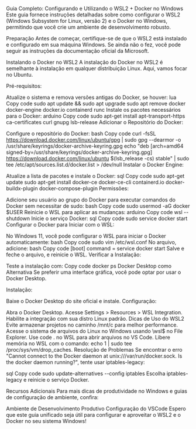 Guia Completo: Configurando e Utilizando o WSL2 + Docker no Windows
Este guia fornece instruções detalhadas sobre como configurar o WSL2 (Windows Subsystem for Linux, versão 2) e o Docker no Windows, permitindo que você crie um ambiente de desenvolvimento robusto.

Preparação
Antes de começar, certifique-se de que o WSL2 está instalado e configurado em sua máquina Windows. Se ainda não o fez, você pode seguir as instruções da documentação oficial da Microsoft.

Instalando o Docker no WSL2
A instalação do Docker no WSL2 é semelhante à instalação em qualquer distribuição Linux. Aqui, vamos focar no Ubuntu.

Pré-requisitos:

Atualize o sistema e remova versões antigas do Docker, se houver:
lua
Copy code
sudo apt update && sudo apt upgrade
sudo apt remove docker docker-engine docker.io containerd runc
Instale os pacotes necessários para o Docker:
arduino
Copy code
sudo apt-get install apt-transport-https ca-certificates curl gnupg lsb-release
Adicionar o Repositório do Docker:

Configure o repositório do Docker:
bash
Copy code
curl -fsSL https://download.docker.com/linux/ubuntu/gpg | sudo gpg --dearmor -o /usr/share/keyrings/docker-archive-keyring.gpg
echo "deb [arch=amd64 signed-by=/usr/share/keyrings/docker-archive-keyring.gpg] https://download.docker.com/linux/ubuntu $(lsb_release -cs) stable" | sudo tee /etc/apt/sources.list.d/docker.list > /dev/null
Instalar o Docker Engine:

Atualize a lista de pacotes e instale o Docker:
sql
Copy code
sudo apt-get update
sudo apt-get install docker-ce docker-ce-cli containerd.io docker-buildx-plugin docker-compose-plugin
Permissões:

Adicione seu usuário ao grupo do Docker para executar comandos do Docker sem necessitar de sudo:
bash
Copy code
sudo usermod -aG docker $USER
Reinicie o WSL para aplicar as mudanças:
arduino
Copy code
wsl --shutdown
Inicie o serviço Docker:
sql
Copy code
sudo service docker start
Configurar o Docker para Iniciar com o WSL:

No Windows 11, você pode configurar o WSL para iniciar o Docker automaticamente:
bash
Copy code
sudo vim /etc/wsl.conf
No arquivo, adicione:
bash
Copy code
[boot]
command = service docker start
Salve e feche o arquivo, e reinicie o WSL.
Verificar a Instalação:

Teste a instalação com:
Copy code
docker ps
Docker Desktop como Alternativa
Se preferir uma interface gráfica, você pode optar por usar o Docker Desktop.

Instalação:

Baixe o Docker Desktop do site oficial e instale.
Configuração:

Abra o Docker Desktop.
Acesse Settings > Resources > WSL Integration.
Habilite a integração com sua distro Linux padrão.
Dicas de Uso do WSL2
Evite armazenar projetos no caminho /mnt/c para melhor performance.
Acesse o sistema de arquivos do Linux no Windows usando \\wsl$ no File Explorer.
Use code . no WSL para abrir arquivos no VS Code.
Libere memória no WSL com o comando: echo 1 | sudo tee /proc/sys/vm/drop_caches.
Resolução de Problemas
Se encontrar o erro "Cannot connect to the Docker daemon at unix:///var/run/docker.sock. Is the docker daemon running?", tente usar iptables-legacy:

sql
Copy code
sudo update-alternatives --config iptables
Escolha iptables-legacy e reinicie o serviço Docker.

Recursos Adicionais
Para mais dicas de produtividade no Windows e guias de configuração de ambiente, confira:

Ambiente de Desenvolvimento Produtivo
Configuração do VSCode
Espero que este guia unificado seja útil para configurar e aproveitar o WSL2 e o Docker no seu sistema Windows!
